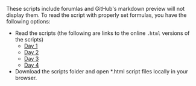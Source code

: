These scripts include forumlas and GitHub's markdown preview will not display them. To read the script with properly set formulas, you have the following options:

* Read the scripts (the following are links to the online `.html` versions of the scripts)
    *  [Day 1](https://ctechfilmuniversity.github.io/workshop_matsha/scripts/matsha_ws2021_01_script.html) 
    *  [Day 2](https://ctechfilmuniversity.github.io/workshop_matsha/scripts/matsha_ws2021_03_script.html) 
    *  [Day 3](https://ctechfilmuniversity.github.io/workshop_matsha/scripts/matsha_ws2021_04_script.html) 
    *  [Day 4](https://ctechfilmuniversity.github.io/workshop_matsha/scripts/matsha_ws2021_04_script.html) 
* Download the scripts folder and open *.html script files locally in your browser.

